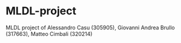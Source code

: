 # MLDL-project
MLDL project of Alessandro Casu (305905), Giovanni Andrea Brullo (317663), Matteo Cimbali (320214)
